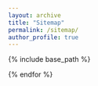 ```yaml
---
layout: archive
title: "Sitemap"
permalink: /sitemap/
author_profile: true
---
```


{% include base_path %}

{% endfor %}
